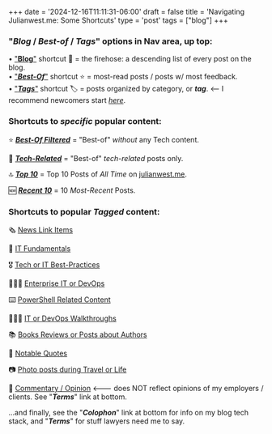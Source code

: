 +++
date = '2024-12-16T11:11:31-06:00'
draft = false
title = 'Navigating Julianwest.me: Some Shortcuts'
type = 'post'
tags = ["blog"]
+++

### "*Blog* / *Best-of* / *Tags*" options in Nav area, up top:  

• ["**Blog**"](https://julianwest.me/Blog/posts/) shortcut 📖 = the firehose: a descending list of every post on the blog.  
• ["***Best-Of***"](https://julianwest.me/Blog/best-of/) shortcut ⭐️ = most-read posts / posts w/ most feedback.  
• ["***Tags***"](https://julianwest.me/Blog/tags/) shortcut 🏷️ = posts organized by category, or ***tag***.  <-- I recommend newcomers start [*here*](https://julianwest.me/Blog/tags/).

### Shortcuts to *specific* popular content:

⭐️ [***Best-Of Filtered***](https://julianwest.me/Blog/best-of-no-tech/) = "Best-of" *without* any Tech content.

🌟 [***Tech-Related***](https://julianwest.me/Blog/best-of-tech/) = "Best-of" *tech-related* posts only.

🔝 [***Top 10***](https://julianwest.me/Blog/top-10/) = Top 10 Posts of *All Time* on [julianwest.me](https://julianwest.me).

🆕 [***Recent 10***](https://julianwest.me/Blog/recent-10/) = 10 *Most-Recent* Posts.

### Shortcuts to popular *Tagged* content:

🗞️ [News Link Items](https://julianwest.me/Blog/tags/news-link/)

🔰 [IT Fundamentals](https://julianwest.me/Blog/tags/beginner-fundamentals/)

🎖️ [Tech or IT Best-Practices](https://julianwest.me/Blog/tags/best-practice/)

🧑🏻‍💻 [Enterprise IT or DevOps](https://julianwest.me/Blog/it-devops/)

⌨️  [PowerShell Related Content](https://julianwest.me/Blog/tags/powershell/)

👨🏻‍💻 [IT or DevOps Walkthroughs](https://julianwest.me/Blog/tags/walk-thru/)

📚 [Books Reviews or Posts about Authors](https://julianwest.me/Blog/tags/books/)

📜 [Notable Quotes](https://julianwest.me/Blog/tags/quote/)

📷 [Photo posts during Travel or Life](https://julianwest.me/Blog/tags/photo/)

📰 [Commentary / Opinion](https://julianwest.me/Blog/tags/opinion/) <--- does NOT reflect opinions of my employers / clients. See "***Terms***" link at bottom.


...and finally, see the "***Colophon***" link at bottom for info on my blog tech stack, and "***Terms***" for stuff lawyers need me to say.